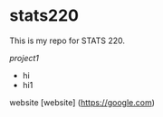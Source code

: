# stats220

This is my repo for STATS 220.

*project1*

- hi
- hi1

website [website]
(https://google.com)

